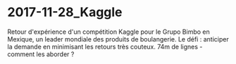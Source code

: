 # 2017-11-28_Kaggle
Retour d'expérience d'un compétition Kaggle pour le Grupo Bimbo en Mexique, un leader mondiale des produits de boulangerie. Le défi : anticiper la demande en minimisant les retours très couteux. 74m de lignes - comment les aborder ? 
